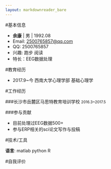 ```yaml
---
layout: markdownreader_bare
---
```

#基本信息

- **余康** | 男 | 1992.08
- Email: 2500765857@qq.com
- QQ: 2500765857
- 兴趣: 跑步 阅读
- 特长：EEG数据处理

#教育经历

- 2017.9~今 西南大学心理学部</small> 基础心理学

#工作经历

###长沙市岳麓区马思特教育培训学校 <small>2016.3~2017.5</small>




###参与贡献

- 目前处理过EEG数据500+
- 参与ERP相关的sci论文写作与投稿


#技术/工具

**语言**: matlab python R



#自我评价




[en]: http://bornprettystore.com
[fr]: http://neejolie.fr
[jp]: http://harunouta.com
[de]: http://nurbesten.de
[dazong]: http://dazong.com
[directEdit]: https://packagecontrol.io/packages/DirectEdit
[ryhudong]: http://ryhudong.com
[app]: https://itunes.apple.com/us/app/born-pretty/id986675944?mt=8
[jekyllCn]: http://jekyllcn.com
[jekyllthemes]: http://jekyllthemes.org
[jekyllrc]: http://themes.jekyllrc.orgd
